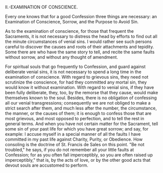 
II.-EXAMINATION OF CONSCIENCE.

Every one knows that for a good Confession three things are necessary: an Examination of Conscience, Sorrow, and the Purpose to Avoid Sin.

As to the examination of conscience, for those that frequent the Sacraments, it is not necessary to distress the head by efforts to find out all the minute circumstances of venial sins. I would rather see such persons careful to discover the causes and roots of their attachments and tepidity. Some there are who have the same story to tell, and recite the same faults without sorrow, and without any thought of amendment.

For spiritual souls that go frequently to Confession, and guard against deliberate venial sins, it is not necessary to spend a long time in the examination of conscience. With regard to grievous sins, they need not scrutinize the conscience, for had they committed any mortal sin, they would know it without examination. With regard to venial sins, if they have been fully deliberate, they, too, by the remorse that they cause, would make themselves known to the soul. Besides, there is no obligation of confessing all our venial transgressions; consequently we are not obliged to make a strict search after them, and much less after the number, the circumstance, the manner, or the causes of them; it is enough to confess those that are most grievous, and most opposed to perfection, and to tell the rest in general terms. And when you have not certain matter for the Sacrament, tell some sin of your past life for which you have great sorrow; and say, for example: I accuse myself in a special manner of all the faults I have committed in my past life against Charity, Purity, or Obedience. How consoling is the doctrine of St. Francis de Sales on this point. \"Be not troubled,\" he says, if you do not remember all your little faults at Confession; for as you often fall imperceptibly, so you are often raised up imperceptibly,\" that is, by the acts of love, or by the other good acts that devout souls are accustomed to perform.

